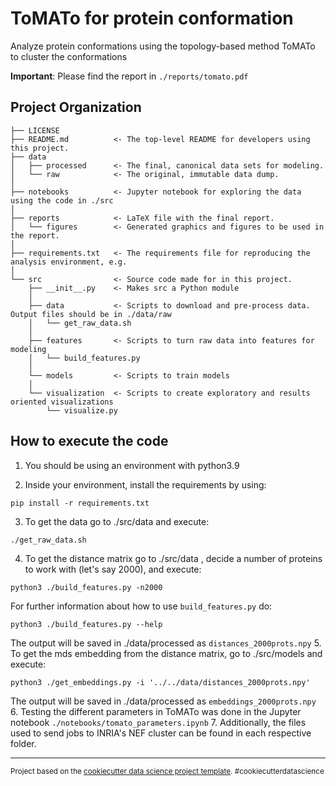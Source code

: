 ToMATo for protein conformation
==============================

Analyze protein conformations using the topology-based method ToMATo to cluster the conformations

<b>Important</b>: Please find the report in `./reports/tomato.pdf`

Project Organization
------------

    ├── LICENSE
    ├── README.md          <- The top-level README for developers using this project.
    ├── data
    │   ├── processed      <- The final, canonical data sets for modeling.
    │   └── raw            <- The original, immutable data dump.
    │
    ├── notebooks          <- Jupyter notebook for exploring the data using the code in ./src
    │
    ├── reports            <- LaTeX file with the final report.
    │   └── figures        <- Generated graphics and figures to be used in the report.
    │
    ├── requirements.txt   <- The requirements file for reproducing the analysis environment, e.g.
    │
    └── src                <- Source code made for in this project.
        ├── __init__.py    <- Makes src a Python module
        │
        ├── data           <- Scripts to download and pre-process data. Output files should be in ./data/raw
        │   └── get_raw_data.sh
        │
        ├── features       <- Scripts to turn raw data into features for modeling
        │   └── build_features.py
        │
        └── models         <- Scripts to train models
        │
        └── visualization  <- Scripts to create exploratory and results oriented visualizations
            └── visualize.py
     

How to execute the code
--------
1. You should be using an environment with python3.9

2. Inside your environment, install the requirements by using:

```shell
pip install -r requirements.txt
```

3. To get the data go to ./src/data and execute:
```shell
./get_raw_data.sh
```

4. To get the distance matrix go to ./src/data , decide a number of proteins to work with (let's say 2000), and execute:
```shell
python3 ./build_features.py -n2000
```
For further information about how to use `build_features.py` do:
```shell
python3 ./build_features.py --help
```
The output will be saved in ./data/processed as `distances_2000prots.npy`
5. To get the mds embedding from the distance matrix, go to ./src/models and execute:
```shell
python3 ./get_embeddings.py -i '../../data/distances_2000prots.npy'
```
The output will be saved in ./data/processed as `embeddings_2000prots.npy`
6. Testing the different parameters in ToMATo was done in the Jupyter notebook `./notebooks/tomato_parameters.ipynb` 
7. Additionally, the files used to send jobs to INRIA's NEF cluster can be found in each respective folder.

--------
<p><small>Project based on the <a target="_blank" href="https://drivendata.github.io/cookiecutter-data-science/">cookiecutter data science project template</a>. #cookiecutterdatascience</small></p>
